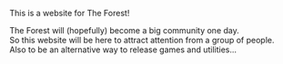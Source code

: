 This is a website for The Forest!

The Forest will (hopefully) become a big community one day.<br>
So this website will be here to attract attention from a group of people.<br>
Also to be an alternative way to release games and utilities...
